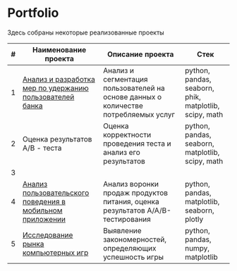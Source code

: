 # Portfolio

Здесь собраны некоторые реализованные проекты

| #    | Наименование проекта                | Описание проекта                                                     | Стек                                                                     |
| ---- | ------------------------------------------------------------ | ------------------------------------------------------------ | ------------------------------------------------------------ |
| 1   |  <a id="myhref" href="https://github.com/olgakozlova92/Portfolio/tree/main/Segmentation_Bank_Users">Анализ и разработка мер по удержанию пользователей банка</a> | Анализ и сегментация пользователей на основе данных о количестве потребляемых услуг | python, pandas, seaborn, phik, matplotlib, scipy, math |
| 2   |  Оценка результатов А/В - теста | Оценка корректности проведения теста и анализ его результатов | python, pandas, seaborn, matplotlib, scipy, math |
| 3   |
| 4   | <a id="myhref" href="https://github.com/olgakozlova92/Portfolio/tree/main/Mobile%20App">Анализ пользовательского поведения в мобильном приложении</a> | Анализ воронки продаж продуктов питания, оценка результатов A/A/B-тестирования | python, pandas, matplotlib, seaborn, plotly |
| 5   | <a id="myhref" href="https://github.com/olgakozlova92/Portfolio/blob/main/Computer%20Games">Исследование рынка компьютерных игр</a> |Выявление закономерностей, определяющих успешность игры | python, pandas, numpy, matplotlib |

